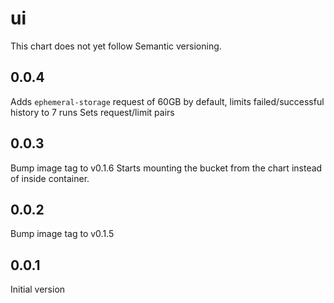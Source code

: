 # ui

This chart does not yet follow Semantic versioning.

## 0.0.4

Adds `ephemeral-storage` request of 60GB by default, limits failed/successful history to 7 runs
Sets request/limit pairs
## 0.0.3

Bump image tag to v0.1.6
Starts mounting the bucket from the chart instead of inside container.
## 0.0.2

Bump image tag to v0.1.5

## 0.0.1

Initial version